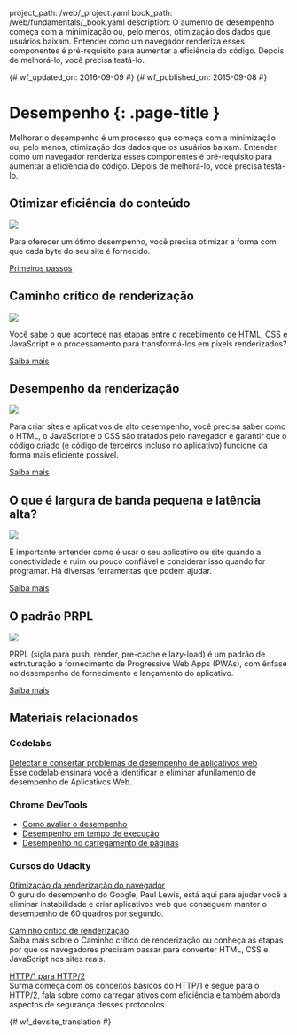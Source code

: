 project_path: /web/_project.yaml
book_path: /web/fundamentals/_book.yaml
description: O aumento de desempenho começa com a minimização ou, pelo menos, otimização dos dados que usuários baixam. Entender como um navegador renderiza esses componentes é pré-requisito para aumentar a eficiência do código. Depois de melhorá-lo, você precisa testá-lo. 

{# wf_updated_on: 2016-09-09 #}
{# wf_published_on: 2015-09-08 #}

# Desempenho {: .page-title }

Melhorar o desempenho é um processo que começa com a minimização ou, pelo menos, otimização dos dados que os usuários baixam. Entender como um navegador renderiza esses componentes é pré-requisito para aumentar a eficiência do código. Depois de melhorá-lo, você precisa testá-lo. 

## Otimizar eficiência do conteúdo

<img src="images/oce.png" class="attempt-right" style="max-height: 200px;">

Para oferecer um ótimo desempenho, você precisa otimizar a forma com que cada byte do seu site é fornecido.

[Primeiros passos](optimizing-content-efficiency/)

<div style="clear:both;"></div>

## Caminho crítico de renderização

<img src="images/crp.png" class="attempt-right">

Você sabe o que acontece nas etapas entre o recebimento de HTML, CSS e JavaScript e o processamento para transformá-los em pixels renderizados?

[Saiba mais](critical-rendering-path/)

<div style="clear:both;"></div>

## Desempenho da renderização

<img src="images/rend.png" class="attempt-right">

Para criar sites e aplicativos de alto desempenho, você precisa saber como o HTML, o JavaScript e o CSS são tratados pelo navegador e garantir que o código criado (e código de terceiros incluso no aplicativo) funcione da forma mais eficiente possível.

[Saiba mais](rendering/)

<div style="clear:both;"></div>

## O que é largura de banda pequena e latência alta?

<img src="images/low.png" class="attempt-right">

É importante entender como é usar o seu aplicativo ou site quando a conectividade é ruim ou pouco confiável e considerar isso quando for programar. Há diversas ferramentas que podem ajudar.

[Saiba mais](poor-connectivity/)

<div style="clear:both;"></div>

## O padrão PRPL

<img src="images/prpl.png" class="attempt-right">

PRPL (sigla para push, render, pre-cache e lazy-load) é um padrão de estruturação
e fornecimento de Progressive Web Apps (PWAs), com ênfase no desempenho
de fornecimento e lançamento do aplicativo.

[Saiba mais](prpl-pattern/)

<div style="clear:both;"></div>


## Materiais relacionados

### Codelabs

[Detectar e consertar problemas de desempenho de aplicativos web](/web/fundamentals/getting-started/codelabs/web-perf/) <br>
Esse codelab ensinará você a identificar e eliminar afunilamento de desempenho de Aplicativos Web.

### Chrome DevTools

* [Como avaliar o desempenho](/web/tools/chrome-devtools/evaluate-performance/timeline-tool)
* [Desempenho em tempo de execução](/web/tools/chrome-devtools/rendering-tools/)
* [Desempenho no carregamento de páginas](/web/tools/chrome-devtools/network-performance/resource-loading)


### Cursos do Udacity

[Otimização da renderização do navegador](https://www.udacity.com/course/browser-rendering-optimization--ud860)<br>
O guru do desempenho do Google, Paul Lewis, está aqui para ajudar você a eliminar instabilidade e criar
aplicativos web que conseguem manter o desempenho de 60 quadros por segundo.

[Caminho crítico de renderização](https://www.udacity.com/course/website-performance-optimization--ud884)<br>
Saiba mais sobre o Caminho crítico de renderização ou conheça as etapas por que os navegadores precisam passar
para converter HTML, CSS e JavaScript nos sites reais.

[HTTP/1 para HTTP/2](https://www.udacity.com/course/client-server-communication--ud897)<br>
Surma começa com os conceitos básicos do HTTP/1 e segue para o HTTP/2, fala sobre como
carregar ativos com eficiência e também aborda aspectos de segurança desses protocolos. 
<div style="clear:both;"></div>




{# wf_devsite_translation #}

